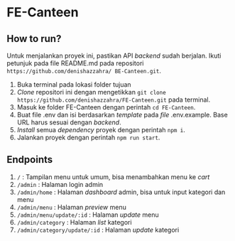 # FE-Canteen

## How to run?

Untuk menjalankan proyek ini, pastikan API *backend* sudah berjalan. Ikuti petunjuk pada file README.md pada repositori `https://github.com/denishazzahra/ BE-Canteen.git`.

1. Buka terminal pada lokasi folder tujuan
2. *Clone* repositori ini dengan mengetikkan `git clone https://github.com/denishazzahra/FE-Canteen.git` pada terminal.
3. Masuk ke folder FE-Canteen dengan perintah `cd FE-Canteen`.
4. Buat file .env dan isi berdasarkan *template* pada *file* .env.example. Base URL harus sesuai dengan *backend*.
5. *Install* semua *dependency* proyek dengan perintah `npm i`.
6. Jalankan proyek dengan perintah `npm run start`.

## Endpoints

1. `/` : Tampilan menu untuk umum, bisa menambahkan menu ke *cart*
2. `/admin` : Halaman login admin
3. `/admin/home` : Halaman *dashboard* admin, bisa untuk input kategori dan menu
4. `/admin/menu` : Halaman *preview* menu
5. `/admin/menu/update/:id` : Halaman *update* menu
6. `/admin/category` : Halaman *list* kategori
7. `/admin/category/update/:id` : Halaman *update* kategori
